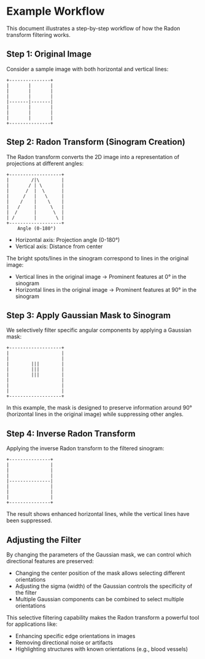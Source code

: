 # Example Workflow

This document illustrates a step-by-step workflow of how the Radon transform filtering works.

## Step 1: Original Image

Consider a sample image with both horizontal and vertical lines:

```
+---------------+
|       |       |
|       |       |
|       |       |
|-------|-------|
|       |       |
|       |       |
|       |       |
+---------------+
```

## Step 2: Radon Transform (Sinogram Creation)

The Radon transform converts the 2D image into a representation of projections at different angles:

```
+-------------------+
|        /|\        |
|       / | \       |
|      /  |  \      |
|     /   |   \     |
|    /    |    \    |
|   /     |     \   |
|  /      |      \  |
| /       |       \ |
+-------------------+
    Angle (0-180°)
```

- Horizontal axis: Projection angle (0-180°)
- Vertical axis: Distance from center

The bright spots/lines in the sinogram correspond to lines in the original image:
- Vertical lines in the original image → Prominent features at 0° in the sinogram
- Horizontal lines in the original image → Prominent features at 90° in the sinogram

## Step 3: Apply Gaussian Mask to Sinogram

We selectively filter specific angular components by applying a Gaussian mask:

```
+-------------------+
|                   |
|                   |
|        |||        |
|        |||        |
|        |||        |
|                   |
|                   |
|                   |
+-------------------+
```

In this example, the mask is designed to preserve information around 90° (horizontal lines in the original image) while suppressing other angles.

## Step 4: Inverse Radon Transform

Applying the inverse Radon transform to the filtered sinogram:

```
+---------------+
|               |
|               |
|               |
|---------------|
|               |
|               |
|               |
+---------------+
```

The result shows enhanced horizontal lines, while the vertical lines have been suppressed.

## Adjusting the Filter

By changing the parameters of the Gaussian mask, we can control which directional features are preserved:

- Changing the center position of the mask allows selecting different orientations
- Adjusting the sigma (width) of the Gaussian controls the specificity of the filter
- Multiple Gaussian components can be combined to select multiple orientations

This selective filtering capability makes the Radon transform a powerful tool for applications like:
- Enhancing specific edge orientations in images
- Removing directional noise or artifacts
- Highlighting structures with known orientations (e.g., blood vessels)
